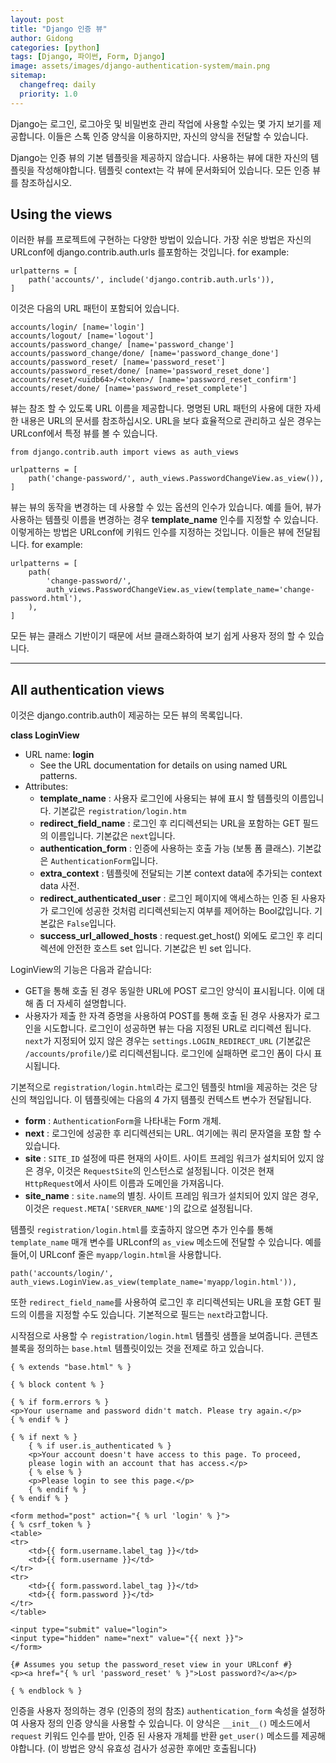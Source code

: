 ```yaml
---
layout: post
title: "Django 인증 뷰"
author: Gidong
categories: [python]
tags: [Django, 파이썬, Form, Django]
image: assets/images/django-authentication-system/main.png
sitemap:
  changefreq: daily
  priority: 1.0
---
```


Django는 로그인, 로그아웃 및 비밀번호 관리 작업에 사용할 수있는 몇 가지 보기를 제공합니다. 이들은 스톡 인증 양식을 이용하지만, 자신의 양식을 전달할 수 있습니다.

Django는 인증 뷰의 기본 템플릿을 제공하지 않습니다. 사용하는 뷰에 대한 자신의 템플릿을 작성해야합니다. 템플릿 context는 각 뷰에 문서화되어 있습니다. 모든 인증 뷰를 참조하십시오.

## Using the views

이러한 뷰를 프로젝트에 구현하는 다양한 방법이 있습니다. 
가장 쉬운 방법은 자신의 URLconf에 django.contrib.auth.urls 를포함하는 것입니다. 
for example:

```django
urlpatterns = [
    path('accounts/', include('django.contrib.auth.urls')),
]
```

이것은 다음의 URL 패턴이 포함되어 있습니다.

```django
accounts/login/ [name='login']
accounts/logout/ [name='logout']
accounts/password_change/ [name='password_change']
accounts/password_change/done/ [name='password_change_done']
accounts/password_reset/ [name='password_reset']
accounts/password_reset/done/ [name='password_reset_done']
accounts/reset/<uidb64>/<token>/ [name='password_reset_confirm']
accounts/reset/done/ [name='password_reset_complete']
```

뷰는 참조 할 수 있도록 URL 이름을 제공합니다. 명명된 URL 패턴의 사용에 대한 자세한 내용은 URL의 문서를 참조하십시오.
URL을 보다 효율적으로 관리하고 싶은 경우는 URLconf에서 특정 뷰를 볼 수 있습니다.

```django
from django.contrib.auth import views as auth_views

urlpatterns = [
    path('change-password/', auth_views.PasswordChangeView.as_view()),
]
```

뷰는 뷰의 동작을 변경하는 데 사용할 수 있는 옵션의 인수가 있습니다. 
예를 들어, 뷰가 사용하는 템플릿 이름을 변경하는 경우 **template_name** 인수를 지정할 수 있습니다. 
이렇게하는 방법은 URLconf에 키워드 인수를 지정하는 것입니다. 이들은 뷰에 전달됩니다. 
for example:

```django
urlpatterns = [
    path(
        'change-password/',
        auth_views.PasswordChangeView.as_view(template_name='change-password.html'),
    ),
]
```

모든 뷰는 클래스 기반이기 때문에 서브 클래스화하여 보기 쉽게 사용자 정의 할 수 있습니다.

---

## All authentication views

이것은 django.contrib.auth이 제공하는 모든 뷰의 목록입니다.

**class LoginView**
- URL name: **login**
  - See the URL documentation for details on using named URL patterns.
- Attributes:
  - **template_name** : 사용자 로그인에 사용되는 뷰에 표시 할 템플릿의 이름입니다. 기본값은 `registration/login.htm`
  - **redirect_field_name** : 로그인 후 리디렉션되는 URL을 포함하는 GET 필드의 이름입니다. 기본값은 `next`입니다.
  - **authentication_form** : 인증에 사용하는 호출 가능 (보통 폼 클래스). 기본값은 `AuthenticationForm`입니다.
  - **extra_context** : 템플릿에 전달되는 기본 context data에 추가되는 context data 사전.
  - **redirect_authenticated_user** : 로그인 페이지에 액세스하는 인증 된 사용자가 로그인에 성공한 것처럼 리디렉션되는지 여부를 제어하는 ​​Bool값입니다. 기본값은 `False`입니다.
  - **success_url_allowed_hosts** : request.get_host() 외에도 로그인 후 리디렉션에 안전한 호스트 set 입니다. 기본값은 빈 set 입니다.

LoginView의 기능은 다음과 같습니다:

- GET을 통해 호출 된 경우 동일한 URL에 POST 로그인 양식이 표시됩니다. 이에 대해 좀 더 자세히 설명합니다.
- 사용자가 제출 한 자격 증명을 사용하여 POST를 통해 호출 된 경우 사용자가 로그인을 시도합니다. 로그인이 성공하면 뷰는 다음 지정된 URL로 리디렉션 됩니다. `next`가 지정되어 있지 않은 경우는 `settings.LOGIN_REDIRECT_URL` (기본값은 `/accounts/profile/`)로 리디렉션됩니다. 로그인에 실패하면 로그인 폼이 다시 표시됩니다.

기본적으로 `registration/login.html`라는 로그인 템플릿 html을 제공하는 것은 당신의 책임입니다. 
이 템플릿에는 다음의 4 가지 템플릿 컨텍스트 변수가 전달됩니다.
- **form** : `AuthenticationForm`을 나타내는 Form 개체.
- **next** : 로그인에 성공한 후 리디렉션되는 URL. 여기에는 쿼리 문자열을 포함 할 수 있습니다.
- **site** : `SITE_ID` 설정에 따른 현재의 사이트. 사이트 프레임 워크가 설치되어 있지 않은 경우, 이것은 `RequestSite`의 인스턴스로 설정됩니다. 이것은 현재 `HttpRequest`에서 사이트 이름과 도메인을 가져옵니다.
- **site_name** : `site.name`의 별칭. 사이트 프레임 워크가 설치되어 있지 않은 경우, 이것은 `request.META['SERVER_NAME']`의 값으로 설정됩니다. 

템플릿 `registration/login.html`를 호출하지 않으면 추가 인수를 통해 `template_name` 매개 변수를 URLconf의 `as_view` 메소드에 전달할 수 있습니다. 예를 들어,이 URLconf 줄은 `myapp/login.html`을 사용합니다.

```django
path('accounts/login/', auth_views.LoginView.as_view(template_name='myapp/login.html')),
```

또한 `redirect_field_name`를 사용하여 로그인 후 리디렉션되는 URL을 포함 GET 필드의 이름을 지정할 수도 있습니다. 
기본적으로 필드는 `next`라고합니다.

시작점으로 사용할 수 `registration/login.html` 템플릿 샘플을 보여줍니다. 
콘텐츠 블록을 정의하는 `base.html` 템플릿이있는 것을 전제로 하고 있습니다.

```django
{ % extends "base.html" % }

{ % block content % }

{ % if form.errors % }
<p>Your username and password didn't match. Please try again.</p>
{ % endif % }

{ % if next % }
    { % if user.is_authenticated % }
    <p>Your account doesn't have access to this page. To proceed,
    please login with an account that has access.</p>
    { % else % }
    <p>Please login to see this page.</p>
    { % endif % }
{ % endif % }

<form method="post" action="{ % url 'login' % }">
{ % csrf_token % }
<table>
<tr>
    <td>{{ form.username.label_tag }}</td>
    <td>{{ form.username }}</td>
</tr>
<tr>
    <td>{{ form.password.label_tag }}</td>
    <td>{{ form.password }}</td>
</tr>
</table>

<input type="submit" value="login">
<input type="hidden" name="next" value="{{ next }}">
</form>

{# Assumes you setup the password_reset view in your URLconf #}
<p><a href="{ % url 'password_reset' % }">Lost password?</a></p>

{ % endblock % }
```

인증을 사용자 정의하는 경우 (인증의 정의 참조) `authentication_form` 속성을 설정하여 사용자 정의 인증 양식을 사용할 수 있습니다. 이 양식은 `__init__()` 메소드에서 `request` 키워드 인수를 받아, 인증 된 사용자 개체를 반환 `get_user()` 메소드를 제공해야합니다. 
(이 방법은 양식 유효성 검사가 성공한 후에만 ​​호출됩니다)